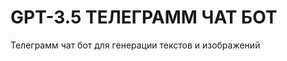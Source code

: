 GPT-3.5 ТЕЛЕГРАММ ЧАТ БОТ
=========================
Телеграмм чат бот для генерации текстов и изображений
